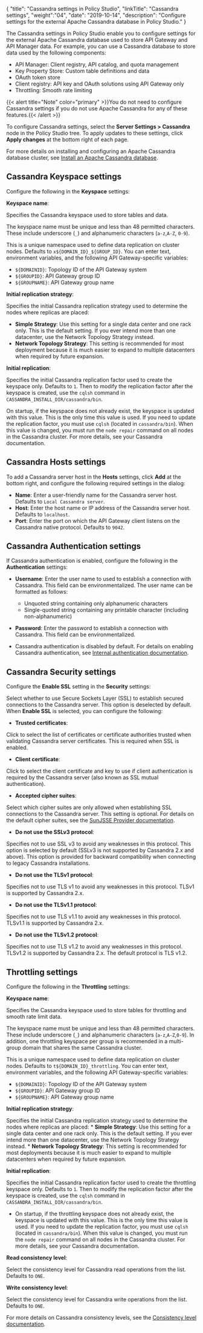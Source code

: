 {
"title": "Cassandra settings in Policy Studio",
"linkTitle": "Cassandra settings",
"weight":"04",
"date": "2019-10-14",
"description": "Configure settings for the external Apache Cassandra database in Policy Studio."
}

The Cassandra settings in Policy Studio enable you to configure settings for the external Apache Cassandra database used to store API Gateway and API Manager data. For example, you can use a Cassandra database to store data used by the following components:

* API Manager: Client registry, API catalog, and quota management
* Key Property Store: Custom table definitions and data
* OAuth token store
* Client registry: API key and OAuth solutions using API Gateway only
* Throttling: Smooth rate limiting

{{< alert title="Note" color="primary" >}}You do not need to configure Cassandra settings if you do not use Apache Cassandra for any of these features.{{< /alert >}}

To configure Cassandra settings, select the **Server Settings > Cassandra** node in the Policy Studio tree. To apply updates to these settings, click **Apply changes** at the bottom right of each page.

For more details on installing and configuring an Apache Cassandra database cluster, see [Install an Apache Cassandra database](/docs/apim_installation/apigtw_install/cassandra_install/).

## Cassandra Keyspace settings

Configure the following in the **Keyspace** settings:

**Keyspace name**:

Specifies the Cassandra keyspace used to store tables and data.

The keyspace name must be unique and less than 48 permitted characters. These include underscore (`_`) and alphanumeric characters (`a-z`,`A-Z`, `0-9`).

This is a unique namespace used to define data replication on cluster nodes. Defaults to `x${DOMAIN_ID}_${GROUP_ID}`. You can enter text, environment variables, and the following API Gateway-specific variables:

* `${DOMAINID}`: Topology ID of the API Gateway system
* `${GROUPID}`: API Gateway group ID
* `${GROUPNAME}`: API Gateway group name

**Initial replication strategy**:

Specifies the initial Cassandra replication strategy used to determine the nodes where replicas are placed:

* **Simple Strategy**: Use this setting for a single data center and one rack only. This is the default setting. If you ever intend more than one datacenter, use the Network Topology Strategy instead.
* **Network Topology Strategy**: This setting is recommended for most deployment because it is much easier to expand to multiple datacenters when required by future expansion.

**Initial replication**:

Specifies the initial Cassandra replication factor used to create the keyspace only. Defaults to `1`. Then to modify the replication factor after the keyspace is created, use the `cqlsh` command in `CASSANDRA_INSTALL_DIR/cassandra/bin`.

On startup, if the keyspace does not already exist, the keyspace is updated with this value. This is the only time this value is used. If you need to update the replication factor, you must use `cqlsh` (located in `cassandra/bin`). When this value is changed, you must run the `node repair` command on all nodes in the Cassandra cluster. For more details, see your Cassandra documentation.

## Cassandra Hosts settings

To add a Cassandra server host in the **Hosts** settings, click **Add** at the bottom right, and configure the following required settings in the dialog:

* **Name**: Enter a user-friendly name for the Cassandra server host. Defaults to `Local Cassandra server`.
* **Host**: Enter the host name or IP address of the Cassandra server host. Defaults to `localhost`.
* **Port**: Enter the port on which the API Gateway client listens on the Cassandra native protocol. Defaults to `9042`.

## Cassandra Authentication settings

If Cassandra authentication is enabled, configure the following in the **Authentication** settings:

* **Username**: Enter the user name to used to establish a connection with Cassandra. This field can be environmentalized. The user name can be formatted as follows:
    * Unquoted string containing only alphanumeric characters
    * Single-quoted string containing any printable character (including non-alphanumeric)
* **Password**: Enter the password to establish a connection with Cassandra. This field can be environmentalized.

* Cassandra authentication is disabled by default. For details on enabling Cassandra authentication, see [Internal authentication documentation](https://docs.datastax.com/en/archived/cassandra/2.2/cassandra/configuration/secureInternalAuthenticationTOC.html).

## Cassandra Security settings

Configure the **Enable SSL** setting in the **Security** settings:

Select whether to use Secure Sockets Layer (SSL) to establish secured connections to the Cassandra server. This option is deselected by default. When **Enable SSL** is selected, you can configure the following:

* **Trusted certificates**:

Click to select the list of certificates or certificate authorities trusted when validating Cassandra server certificates. This is required when SSL is enabled.

* **Client certificate**:

Click to select the client certificate and key to use if client authentication is required by the Cassandra server (also known as SSL mutual authentication).

* **Accepted cipher suites**:

Select which cipher suites are only allowed when establishing SSL connections to the Cassandra server. This setting is optional. For details on the default cipher suites, see the [SunJSSE Provider documentation](http://docs.oracle.com/javase/8/docs/technotes/guides/security/SunProviders.html).

* **Do not use the SSLv3 protocol**:

Specifies not to use SSL v3 to avoid any weaknesses in this protocol. This option is selected by default (SSLv3 is not supported by Cassandra 2.x and above). This option is provided for backward compatibility when connecting to legacy Cassandra installations.

* **Do not use the TLSv1 protocol**:

Specifies not to use TLS v1 to avoid any weaknesses in this protocol. TLSv1 is supported by Cassandra 2.x.

* **Do not use the TLSv1.1 protocol**:

Specifies not to use TLS v1.1 to avoid any weaknesses in this protocol. TLSv1.1 is supported by Cassandra 2.x.

* **Do not use the TLSv1.2 protocol**:

Specifies not to use TLS v1.2 to avoid any weaknesses in this protocol. TLSv1.2 is supported by Cassandra 2.x. The default protocol is TLS v1.2.

## Throttling settings

Configure the following in the **Throttling** settings:

**Keyspace name**:

Specifies the Cassandra keyspace used to store tables for throttling and smooth rate limit data.

The keyspace name must be unique and less than 48 permitted characters. These include underscore (`_`) and alphanumeric characters (`a-z`,`A-Z`,`0-9`). In addition, one throttling keyspace per group is recommended in a multi-group domain that shares the same Cassandra cluster.

This is a unique namespace used to define data replication on cluster nodes. Defaults to `t${DOMAIN_ID}_throttling`. You can enter text, environment variables, and the following API Gateway-specific variables:

* `${DOMAINID}`: Topology ID of the API Gateway system
* `${GROUPID}`: API Gateway group ID
* `${GROUPNAME}`: API Gateway group name

**Initial replication strategy**:

Specifies the initial Cassandra replication strategy used to determine the nodes where replicas are placed:
    * **Simple Strategy**: Use this setting for a single data center and one rack only. This is the default setting. If you ever intend more than one datacenter, use the Network Topology Strategy instead.
    * **Network Topology Strategy**: This setting is recommended for most deployments because it is much easier to expand to multiple datacenters when required by future expansion.

**Initial replication**:

Specifies the initial Cassandra replication factor used to create the throttling keyspace only. Defaults to `1`. Then to modify the replication factor after the keyspace is created, use the `cqlsh` command in `CASSANDRA_INSTALL_DIR/cassandra/bin`.

* On startup, if the throttling keyspace does not already exist, the keyspace is updated with this value. This is the only time this value is used. If you need to update the replication factor, you must use `cqlsh` (located in `cassandra/bin`). When this value is changed, you must run the `node repair` command on all nodes in the Cassandra cluster. For more details, see your Cassandra documentation.

**Read consistency level**:

Select the consistency level for Cassandra read operations from the list. Defaults to `ONE`.

**Write consistency level**:

Select the consistency level for Cassandra write operations from the list. Defaults to `ONE`.

For more details on Cassandra consistency levels, see the [Consistency level documentation](http://docs.datastax.com/en/archived/cassandra/2.2/cassandra/dml/dmlConfigConsistency.html).
